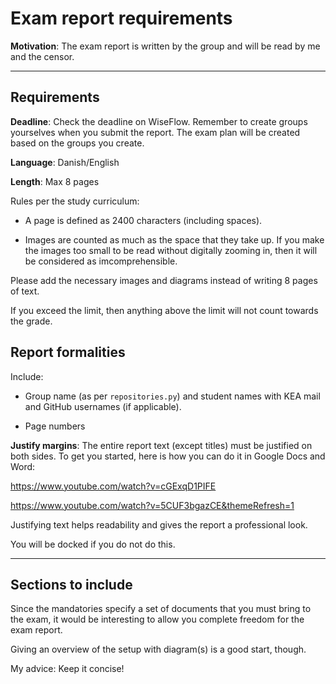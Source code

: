 # Exam report requirements

**Motivation**: The exam report is written by the group and will be read by me and the censor. 

---

## Requirements

**Deadline**: Check the deadline on WiseFlow. Remember to create groups yourselves when you submit the report. The exam plan will be created based on the groups you create.

**Language**: Danish/English

**Length**: Max 8 pages

Rules per the study curriculum:

- A page is defined as 2400 characters (including spaces).

- Images are counted as much as the space that they take up. If you make the images too small to be read without digitally zooming in, then it will be considered as imcomprehensible.

Please add the necessary images and diagrams instead of writing 8 pages of text.

If you exceed the limit, then anything above the limit will not count towards the grade.

## Report formalities

Include: 

- Group name (as per `repositories.py`) and student names with KEA mail and GitHub usernames (if applicable).

- Page numbers

**Justify margins**: The entire report text (except titles) must be justified on both sides. To get you started, here is how you can do it in Google Docs and Word:

https://www.youtube.com/watch?v=cGExqD1PIFE

https://www.youtube.com/watch?v=5CUF3bgazCE&themeRefresh=1

Justifying text helps readability and gives the report a professional look.

You will be docked if you do not do this.

---

## Sections to include

Since the mandatories specify a set of documents that you must bring to the exam, it would be interesting to allow you complete freedom for the exam report. 

Giving an overview of the setup with diagram(s) is a good start, though.

My advice: Keep it concise!
